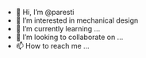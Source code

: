 - 👋 Hi, I’m @paresti
- 👀 I’m interested in mechanical design
- 🌱 I’m currently learning ...
- 💞️ I’m looking to collaborate on ...
- 📫 How to reach me ...

<!---
paresti/paresti is a ✨ special ✨ repository because its `README.md` (this file) appears on your GitHub profile.
You can click the Preview link to take a look at your changes.
--->
